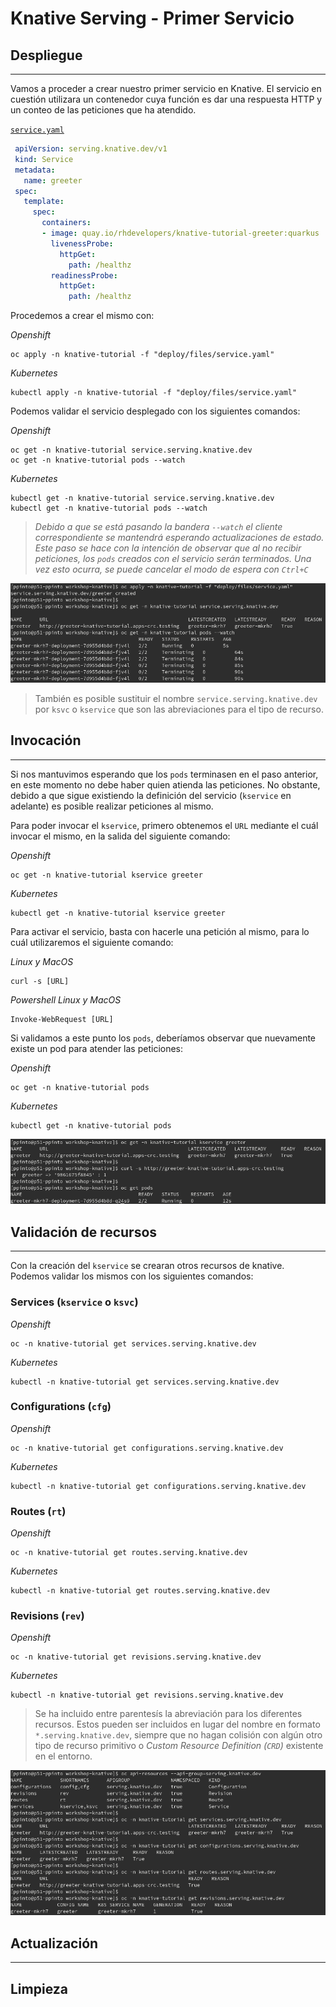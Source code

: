 # Knative Serving - Primer Servicio

## Despliegue
---
Vamos a proceder a crear nuestro primer servicio en Knative. El servicio en cuestión utilizara un contenedor cuya función es dar una respuesta HTTP y un conteo de las peticiones que ha atendido.

   [`service.yaml`](../deploy/files/service.yaml)
   ```yaml
    apiVersion: serving.knative.dev/v1
    kind: Service
    metadata:
      name: greeter
    spec:
      template:
        spec:
          containers:
          - image: quay.io/rhdevelopers/knative-tutorial-greeter:quarkus
            livenessProbe:
              httpGet:
                path: /healthz
            readinessProbe:
              httpGet:
                path: /healthz
   ```

Procedemos a crear el mismo con:

*Openshift*
```console
oc apply -n knative-tutorial -f "deploy/files/service.yaml"
```

*Kubernetes*
```console
kubectl apply -n knative-tutorial -f "deploy/files/service.yaml"
```

Podemos validar el servicio desplegado con los siguientes comandos:

*Openshift*
```console
oc get -n knative-tutorial service.serving.knative.dev
oc get -n knative-tutorial pods --watch
```
*Kubernetes*
```console
kubectl get -n knative-tutorial service.serving.knative.dev
kubectl get -n knative-tutorial pods --watch
```
> *Debido a que se está pasando la bandera `--watch` el cliente correspondiente se mantendrá esperando actualizaciones de estado. Este paso se hace con la intención de observar que al no recibir peticiones, los `pods` creados con el servicio serán terminados. Una vez esto ocurra, se puede cancelar el modo de espera con `Ctrl+C`*

![Primer servicio paso a paso](../assets/images/primer-servicio-01.png)

>También es posible sustituir el nombre `service.serving.knative.dev` por `ksvc` o `kservice` que son las abreviaciones para el tipo de recurso.

## Invocación
---
Si nos mantuvimos esperando que los `pods` terminasen en el paso anterior, en este momento no debe haber quien atienda las peticiones. No obstante, debido a que sigue existiendo la definición del servicio (`kservice` en adelante) es posible realizar peticiones al mismo. 

Para poder invocar el `kservice`, primero obtenemos el `URL` mediante el cuál invocar el mismo, en la salida del siguiente comando:

*Openshift*
```console
oc get -n knative-tutorial kservice greeter
```
*Kubernetes*
```console
kubectl get -n knative-tutorial kservice greeter
```

Para activar el servicio, basta con hacerle una petición al mismo, para lo cuál utilizaremos el siguiente comando:

*Linux y MacOS*
```console
curl -s [URL] 
```
*Powershell*
*Linux y MacOS*
```console
Invoke-WebRequest [URL]
```

Si validamos a este punto los `pods`, deberíamos observar que nuevamente existe un pod para atender las peticiones:

*Openshift*
```console
oc get -n knative-tutorial pods
```
*Kubernetes*
```console
kubectl get -n knative-tutorial pods
```


![Invocación](../assets/images/primer-servicio-02.png)


## Validación de recursos
---
Con la creación del `kservice` se crearan otros recursos de knative. Podemos validar los mismos con los siguientes comandos:

### Services (`kservice` o `ksvc`)
*Openshift*
```console
oc -n knative-tutorial get services.serving.knative.dev
```
*Kubernetes*
```console
kubectl -n knative-tutorial get services.serving.knative.dev
```

### Configurations (`cfg`)
*Openshift*
```console
oc -n knative-tutorial get configurations.serving.knative.dev
```
*Kubernetes*
```console
kubectl -n knative-tutorial get configurations.serving.knative.dev
```

### Routes (`rt`)
*Openshift*
```console
oc -n knative-tutorial get routes.serving.knative.dev
```
*Kubernetes*
```console
kubectl -n knative-tutorial get routes.serving.knative.dev
```

### Revisions (`rev`)
*Openshift*
```console
oc -n knative-tutorial get revisions.serving.knative.dev
```
*Kubernetes*
```console
kubectl -n knative-tutorial get revisions.serving.knative.dev
```

>Se ha incluido entre parentesís la abreviación para los diferentes recursos. Estos pueden ser incluidos en lugar del nombre en formato `*.serving.knative.dev`, siempre que no hagan colisión con algún otro tipo de recurso primitivo o *Custom Resource Definition (`CRD`)* existente en el entorno.

![Verificación de recursos ](../assets/images/primer-servicio-03.png)
## Actualización
---

Limpieza
---